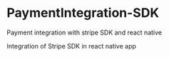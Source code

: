 # PaymentIntegration-SDK
Payment integration with stripe SDK and react native 

Integration of Stripe SDK in react native app
